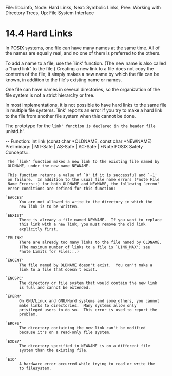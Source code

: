 File: libc.info,  Node: Hard Links,  Next: Symbolic Links,  Prev: Working with Directory Trees,  Up: File System Interface

14.4 Hard Links
===============

In POSIX systems, one file can have many names at the same time.  All of
the names are equally real, and no one of them is preferred to the
others.

   To add a name to a file, use the `link' function.  (The new name is
also called a "hard link" to the file.)  Creating a new link to a file
does not copy the contents of the file; it simply makes a new name by
which the file can be known, in addition to the file's existing name or
names.

   One file can have names in several directories, so the organization
of the file system is not a strict hierarchy or tree.

   In most implementations, it is not possible to have hard links to the
same file in multiple file systems.  `link' reports an error if you try
to make a hard link to the file from another file system when this
cannot be done.

   The prototype for the `link' function is declared in the header file
`unistd.h'.  

 -- Function: int link (const char *OLDNAME, const char *NEWNAME)
     Preliminary: | MT-Safe | AS-Safe | AC-Safe | *Note POSIX Safety
     Concepts::.

     The `link' function makes a new link to the existing file named by
     OLDNAME, under the new name NEWNAME.

     This function returns a value of `0' if it is successful and `-1'
     on failure.  In addition to the usual file name errors (*note File
     Name Errors::) for both OLDNAME and NEWNAME, the following `errno'
     error conditions are defined for this function:

    `EACCES'
          You are not allowed to write to the directory in which the
          new link is to be written.

    `EEXIST'
          There is already a file named NEWNAME.  If you want to replace
          this link with a new link, you must remove the old link
          explicitly first.

    `EMLINK'
          There are already too many links to the file named by OLDNAME.
          (The maximum number of links to a file is `LINK_MAX'; see
          *note Limits for Files::.)

    `ENOENT'
          The file named by OLDNAME doesn't exist.  You can't make a
          link to a file that doesn't exist.

    `ENOSPC'
          The directory or file system that would contain the new link
          is full and cannot be extended.

    `EPERM'
          On GNU/Linux and GNU/Hurd systems and some others, you cannot
          make links to directories.  Many systems allow only
          privileged users to do so.  This error is used to report the
          problem.

    `EROFS'
          The directory containing the new link can't be modified
          because it's on a read-only file system.

    `EXDEV'
          The directory specified in NEWNAME is on a different file
          system than the existing file.

    `EIO'
          A hardware error occurred while trying to read or write the
          to filesystem.

